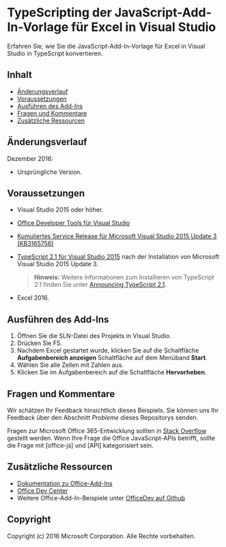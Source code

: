 # <a name="typescripting-visual-studio-excel-javascript-add-in-template"></a>TypeScripting der JavaScript-Add-In-Vorlage für Excel in Visual Studio

Erfahren Sie, wie Sie die JavaScript-Add-In-Vorlage für Excel in Visual Studio in TypeScript konvertieren. 

## <a name="table-of-contents"></a>Inhalt
* [Änderungsverlauf](#change-history)
* [Voraussetzungen](#prerequisites)
* [Ausführen des Add-Ins](#test-the-add-in)
* [Fragen und Kommentare](#questions-and-comments)
* [Zusätzliche Ressourcen](#additional-resources)

## <a name="change-history"></a>Änderungsverlauf

Dezember 2016:

* Ursprüngliche Version.

## <a name="prerequisites"></a>Voraussetzungen

* Visual Studio 2015 oder höher.
* [Office Developer Tools für Visual Studio](https://www.visualstudio.com/en-us/features/office-tools-vs.aspx)
* [Kumuliertes Service Release für Microsoft Visual Studio 2015 Update 3 (KB3165756)](https://msdn.microsoft.com/en-us/library/mt752379.aspx)
* [TypeScript 2.1 für Visual Studio 2015](http://download.microsoft.com/download/6/D/8/6D8381B0-03C1-4BD2-AE65-30FF0A4C62DA/TS2.1-dev14update3-20161206.2/TypeScript_Dev14Full.exe) nach der Installation von Microsoft Visual Studio 2015 Update 3.

   > **Hinweis:**  Weitere Informationen zum Installieren von TypeScript 2.1 finden Sie unter [Announcing TypeScript 2.1](https://blogs.msdn.microsoft.com/typescript/2016/12/07/announcing-typescript-2-1/).

* Excel 2016.

## <a name="run-the-add-in"></a>Ausführen des Add-Ins

1. Öffnen Sie die SLN-Datei des Projekts in Visual Studio.
2. Drücken Sie F5.
3. Nachdem Excel gestartet wurde, klicken Sie auf die Schaltfläche **Aufgabenbereich anzeigen** Schaltfläche auf dem Menüband **Start**.
5. Wählen Sie alle Zellen mit Zahlen aus.
6. Klicken Sie im Aufgabenbereich auf die Schaltfläche **Hervorheben**. 

## <a name="questions-and-comments"></a>Fragen und Kommentare

Wir schätzen Ihr Feedback hinsichtlich dieses Beispiels. Sie können uns Ihr Feedback über den Abschnitt *Probleme* dieses Repositorys senden.

Fragen zur Microsoft Office 365-Entwicklung sollten in [Stack Overflow](http://stackoverflow.com/questions/tagged/office-js+API) gestellt werden. Wenn Ihre Frage die Office JavaScript-APIs betrifft, sollte die Frage mit [office-js] und [API] kategorisiert sein.

## <a name="additional-resources"></a>Zusätzliche Ressourcen

* [Dokumentation zu Office-Add-Ins](https://msdn.microsoft.com/en-us/library/office/jj220060.aspx)
* [Office Dev Center](http://dev.office.com/)
* Weitere Office-Add-In-Beispiele unter [OfficeDev auf Github](https://github.com/officedev)

## <a name="copyright"></a>Copyright
Copyright (c) 2016 Microsoft Corporation. Alle Rechte vorbehalten.

